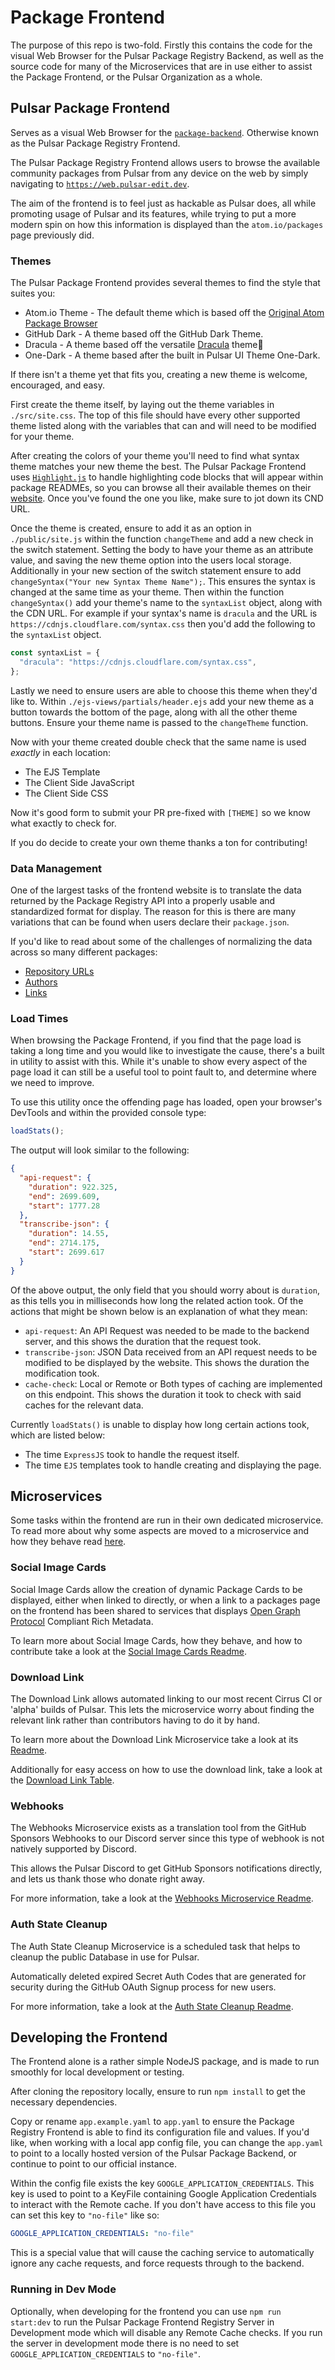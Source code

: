 # Package Frontend

The purpose of this repo is two-fold. Firstly this contains the code for the visual Web Browser for the Pulsar Package Registry Backend, as well as the source code for many of the Microservices that are in use either to assist the Package Frontend, or the Pulsar Organization as a whole.

## Pulsar Package Frontend

Serves as a visual Web Browser for the [`package-backend`](https://github.com/pulsar-edit/package-backend). Otherwise known as the Pulsar Package Registry Frontend.

The Pulsar Package Registry Frontend allows users to browse the available community packages from Pulsar from any device on the web by simply navigating to [`https://web.pulsar-edit.dev`](https://web.pulsar-edit.dev/).

The aim of the frontend is to feel just as hackable as Pulsar does, all while promoting usage of Pulsar and its features, while trying to put a more modern spin on how this information is displayed than the `atom.io/packages` page previously did.

### Themes

The Pulsar Package Frontend provides several themes to find the style that suites you:
  * Atom.io Theme - The default theme which is based off the [Original Atom Package Browser](https://atom.io/packages)
  * GitHub Dark - A theme based off the GitHub Dark Theme.
  * Dracula - A theme based off the versatile [Dracula](https://draculatheme.com/) theme🧛
  * One-Dark - A theme based after the built in Pulsar UI Theme One-Dark.

If there isn't a theme yet that fits you, creating a new theme is welcome, encouraged, and easy.

First create the theme itself, by laying out the theme variables in `./src/site.css`. The top of this file should have every other supported theme listed along with the variables that can and will need to be modified for your theme.

After creating the colors of your theme you'll need to find what syntax theme matches your new theme the best. The Pulsar Package Frontend uses [`Highlight.js`](https://highlightjs.org/) to handle highlighting code blocks that will appear within package READMEs, so you can browse all their available themes on their [website](https://highlightjs.org/static/demo/). Once you've found the one you like, make sure to jot down its CND URL.

Once the theme is created, ensure to add it as an option in `./public/site.js` within the function `changeTheme` and add a new check in the switch statement. Setting the body to have your theme as an attribute value, and saving the new theme option into the users local storage. Additionally in your new section of the switch statement ensure to add `changeSyntax("Your new Syntax Theme Name");`. This ensures the syntax is changed at the same time as your theme. Then within the function `changeSyntax()` add your theme's name to the `syntaxList` object, along with the CDN URL. For example if your syntax's name is `dracula` and the URL is `https://cdnjs.cloudflare.com/syntax.css` then you'd add the following to the `syntaxList` object.

```javascript
const syntaxList = {
  "dracula": "https://cdnjs.cloudflare.com/syntax.css",
};
```

Lastly we need to ensure users are able to choose this theme when they'd like to. Within `./ejs-views/partials/header.ejs` add your new theme as a button towards the bottom of the page, along with all the other theme buttons. Ensure your theme name is passed to the `changeTheme` function.

Now with your theme created double check that the same name is used *exactly* in each location:
  * The EJS Template
  * The Client Side JavaScript
  * The Client Side CSS

Now it's good form to submit your PR pre-fixed with `[THEME]` so we know what exactly to check for.

If you do decide to create your own theme thanks a ton for contributing!

### Data Management

One of the largest tasks of the frontend website is to translate the data returned by the Package Registry API into a properly usable and standardized format for display. The reason for this is there are many variations that can be found when users declare their `package.json`.

If you'd like to read about some of the challenges of normalizing the data across so many different packages:
  * [Repository URLs](/docs/repository-urls.md)
  * [Authors](/docs/authors.md)
  * [Links](/docs/links.md)

### Load Times

When browsing the Package Frontend, if you find that the page load is taking a long time and you would like to investigate the cause, there's a built in utility to assist with this. While it's unable to show every aspect of the page load it can still be a useful tool to point fault to, and determine where we need to improve.

To use this utility once the offending page has loaded, open your browser's DevTools and within the provided console type:

```javascript
loadStats();
```

The output will look similar to the following:

```json
{
  "api-request": {
    "duration": 922.325,
    "end": 2699.609,
    "start": 1777.28
  },
  "transcribe-json": {
    "duration": 14.55,
    "end": 2714.175,
    "start": 2699.617
  }
}
```

Of the above output, the only field that you should worry about is `duration`, as this tells you in milliseconds how long the related action took. Of the actions that might be shown below is an explanation of what they mean:
  * `api-request`: An API Request was needed to be made to the backend server, and this shows the duration that the request took.
  * `transcribe-json`: JSON Data received from an API request needs to be modified to be displayed by the website. This shows the duration the modification took.
  * `cache-check`: Local or Remote or Both types of caching are implemented on this endpoint. This shows the duration it took to check with said caches for the relevant data.

Currently `loadStats()` is unable to display how long certain actions took, which are listed below:
  * The time `ExpressJS` took to handle the request itself.
  * The time `EJS` templates took to handle creating and displaying the page.

## Microservices

Some tasks within the frontend are run in their own dedicated microservice. To read more about why some aspects are moved to a microservice and how they behave read [here](./microservices/README.md).

### Social Image Cards

Social Image Cards allow the creation of dynamic Package Cards to be displayed, either when linked to directly, or when a link to a packages page on the frontend has been shared to services that displays [Open Graph Protocol](https://ogp.me/) Compliant Rich Metadata.

To learn more about Social Image Cards, how they behave, and how to contribute take a look at the [Social Image Cards Readme](./microservices/social-cards/README.md).

### Download Link

The Download Link allows automated linking to our most recent Cirrus CI or 'alpha' builds of Pulsar. This lets the microservice worry about finding the relevant link rather than contributors having to do it by hand.

To learn more about the Download Link Microservice take a look at its [Readme](./microservices/download/README.md).

Additionally for easy access on how to use the download link, take a look at the [Download Link Table](/docs/download_links.md).

### Webhooks

The Webhooks Microservice exists as a translation tool from the GitHub Sponsors Webhooks to our Discord server since this type of webhook is not natively supported by Discord.

This allows the Pulsar Discord to get GitHub Sponsors notifications directly, and lets us thank those who donate right away.

For more information, take a look at the [Webhooks Microservice Readme](./microservices/webhooks/README.md).

### Auth State Cleanup

The Auth State Cleanup Microservice is a scheduled task that helps to cleanup the public Database in use for Pulsar.

Automatically deleted expired Secret Auth Codes that are generated for security during the GitHub OAuth Signup process for new users.

For more information, take a look at the [Auth State Cleanup Readme](./microservices/auth-state-cleanup/README.md).

## Developing the Frontend

The Frontend alone is a rather simple NodeJS package, and is made to run smoothly for local development or testing.

After cloning the repository locally, ensure to run `npm install` to get the necessary dependencies.

Copy or rename `app.example.yaml` to `app.yaml` to ensure the Package Registry Frontend is able to find its configuration file and values. If you'd like, when working with a local app config file, you can change the `app.yaml` to point to a locally hosted version of the Pulsar Package Backend, or continue to point to our official instance.

Within the config file exists the key `GOOGLE_APPLICATION_CREDENTIALS`. This key is used to point to a KeyFile containing Google Application Credentials to interact with the Remote cache. If you don't have access to this file you can set this key to `"no-file"` like so:

```yaml
GOOGLE_APPLICATION_CREDENTIALS: "no-file"
```

This is a special value that will cause the caching service to automatically ignore any cache requests, and force requests through to the backend.

### Running in Dev Mode

Optionally, when developing for the frontend you can use `npm run start:dev` to run the Pulsar Package Frontend Registry Server in Development mode which will disable any Remote Cache checks. If you run the server in development mode there is no need to set `GOOGLE_APPLICATION_CREDENTIALS` to `"no-file"`.
